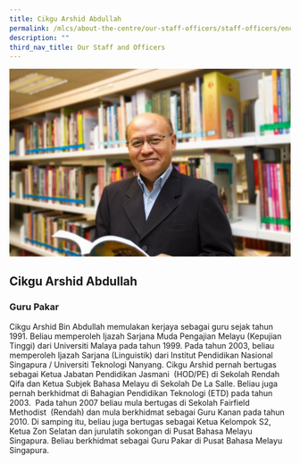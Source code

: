 ```yaml
---
title: Cikgu Arshid Abdullah
permalink: /mlcs/about-the-centre/our-staff-officers/staff-officers/encik-arshid-abdullah/
description: ""
third_nav_title: Our Staff and Officers
---
```

![Cikgu Arshid Abdullah](/images/arshid_%202.jpeg)

## Cikgu Arshid Abdullah

### Guru Pakar

Cikgu Arshid Bin Abdullah memulakan kerjaya sebagai guru sejak tahun 1991. Beliau memperoleh Ijazah Sarjana Muda Pengajian Melayu (Kepujian Tinggi) dari Universiti Malaya pada tahun 1999. Pada tahun 2003, beliau memperoleh Ijazah Sarjana (Linguistik) dari Institut Pendidikan Nasional Singapura / Universiti Teknologi Nanyang. Cikgu Arshid pernah bertugas sebagai Ketua Jabatan Pendidikan Jasmani  (HOD/PE) di Sekolah Rendah Qifa dan Ketua Subjek Bahasa Melayu di Sekolah De La Salle. Beliau juga pernah berkhidmat di Bahagian Pendidikan Teknologi (ETD) pada tahun 2003.  Pada tahun 2007 beliau mula bertugas di Sekolah Fairfield Methodist  (Rendah) dan mula berkhidmat sebagai Guru Kanan pada tahun 2010. Di samping itu, beliau juga bertugas sebagai Ketua Kelompok S2, Ketua Zon Selatan dan jurulatih sokongan di Pusat Bahasa Melayu Singapura. Beliau berkhidmat sebagai Guru Pakar di Pusat Bahasa Melayu Singapura.

